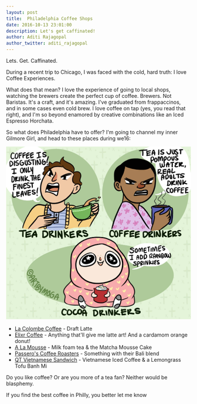```yaml
---
layout: post
title:  Philadelphia Coffee Shops
date: 2016-10-13 23:01:00
description: Let's get caffinated! 
author: Aditi Rajagopal
author_twitter: aditi_rajagopal
---
```



Lets. Get. Caffinated. 

During a recent trip to Chicago, I was faced with the cold, hard truth: I love Coffee Experiences.

What does that mean? I love the experience of going to local shops, watching the brewers create the perfect cup of coffee. Brewers. Not Baristas. It's a craft, and it's amazing. I've graduated from frappaccinos, and in some cases even cold brew. I love coffee on tap (yes, you read that right), and I'm so beyond enamored by creative combinations like an Iced Espresso Horchata.

So what does Philadelphia have to offer? I'm going to channel my inner Gilmore Girl, and head to these places during we16:

<a href ="https://www.facebook.com/artbymoga/photos/"><img class="col one right" src="/img/artbymoga.jpg"></a>

* <a href="https://www.yelp.com/biz/la-colombe-coffee-philadelphia-3">La Colombe Coffee</a> - Draft Latte
* <a href="https://www.yelp.com/biz/elixr-coffee-roasters-philadelphia-3">Elixr Coffee</a> - Anything that'll give me latte art! And a cardamom orange donut!
* <a href="https://www.yelp.com/biz/a-la-mousse-philadelphia">A La Mousse</a> - Milk foam tea & the Matcha Mousse Cake
* <a href="https://www.yelp.com/biz/passeros-coffee-roasters-philadelphia-3">Passero's Coffee Roasters</a> - Something with their Bali blend
* <a href="https://www.yelp.com/biz/qt-vietnamese-sandwich-philadelphia">QT Vietnamese Sandwich</a> - Vietnamese Iced Coffee & a Lemongrass Tofu Banh Mi

Do you like coffee? Or are you more of a tea fan? Neither would be blasphemy. 

If you find the best coffee in Philly, you better let me know

